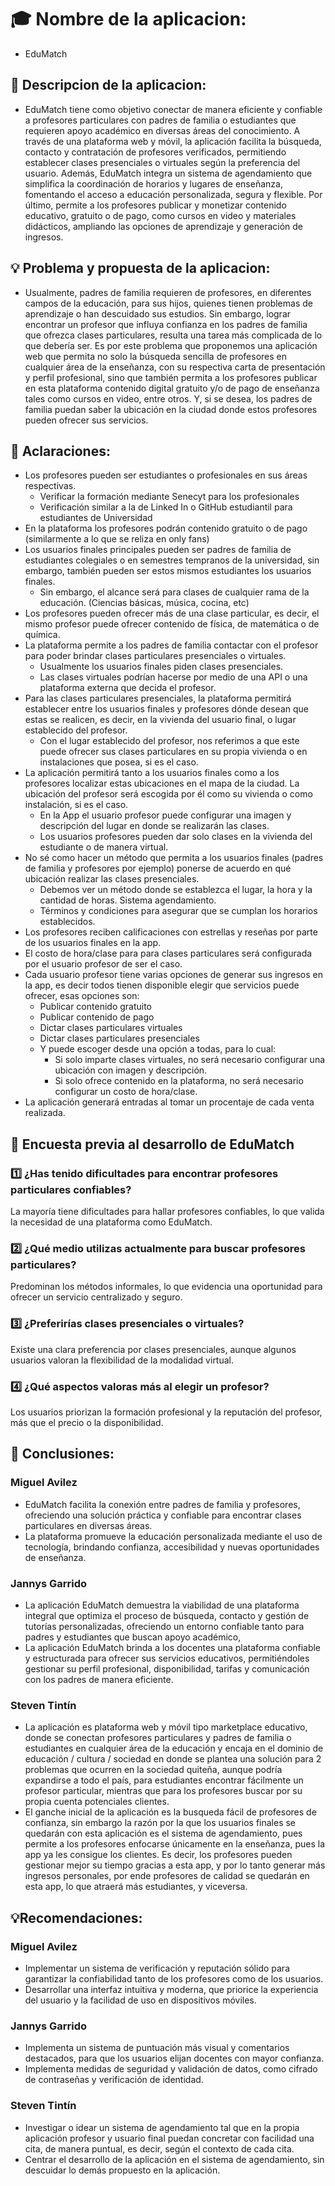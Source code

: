 # 🎓  Nombre de la aplicacion: 
- EduMatch
## 📘 Descripcion de la aplicacion:
- EduMatch tiene como objetivo conectar de manera eficiente y confiable a profesores particulares con padres de familia o estudiantes que requieren apoyo académico en diversas áreas del conocimiento. A través de una plataforma web y móvil, la aplicación facilita la búsqueda, contacto y contratación de profesores verificados, permitiendo establecer clases presenciales o virtuales según la preferencia del usuario. Además, EduMatch integra un sistema de agendamiento que simplifica la coordinación de horarios y lugares de enseñanza, fomentando el acceso a educación personalizada, segura y flexible. Por último, permite a los profesores publicar y monetizar contenido educativo, gratuito o de pago, como cursos en video y materiales didácticos, ampliando las opciones de aprendizaje y generación de ingresos.
## 💡 Problema y propuesta de la aplicacion:
- Usualmente, padres de familia requieren de profesores, en diferentes campos de la educación, para sus hijos, quienes tienen problemas de aprendizaje o han descuidado sus estudios. Sin embargo, lograr encontrar un profesor que influya confianza en los padres de familia que ofrezca clases particulares, resulta una tarea más complicada de lo que debería ser. Es por este problema que proponemos una aplicación web que permita no solo la búsqueda sencilla de profesores en cualquier área de la enseñanza, con su respectiva carta de presentación y perfil profesional, sino que también permita a los profesores publicar en esta plataforma contenido digital gratuito y/o de pago de enseñanza tales como cursos en video, entre otros. Y, si se desea, los padres de familia puedan saber la ubicación en la ciudad donde estos profesores pueden ofrecer sus servicios.
## 🧩 Aclaraciones:
- Los profesores pueden ser estudiantes o profesionales en sus áreas respectivas.
  - Verificar la formación mediante Senecyt para los profesionales
  - Verificación similar a la de Linked In o GitHub estudiantil para estudiantes de Universidad
- En la plataforma los profesores podrán contenido gratuito o de pago (similarmente a lo que se reliza en only fans)
- Los usuarios finales principales pueden ser padres de familia de estudiantes colegiales o en semestres tempranos de la universidad, sin embargo, también pueden ser estos mismos estudiantes los usuarios finales.
  - Sin embargo, el alcance será para clases de cualquier rama de la educación. (Ciencias básicas, música, cocina, etc)
- Los profesores pueden ofrecer más de una clase particular, es decir, el mismo profesor puede ofrecer contenido de física, de matemática o de química. 
- La plataforma permite a los padres de familia contactar con el profesor para poder brindar clases particulares presenciales o virtuales.
  - Usualmente los usuarios finales piden clases presenciales.
  - Las clases virtuales podrían hacerse por medio de una API o una plataforma externa que decida el profesor.
- Para las clases particulares presenciales, la plataforma permitirá establecer entre los usuarios finales y profesores dónde desean que estas se realicen, es decir, en la vivienda del usuario final, o lugar establecido del profesor.
  - Con el lugar establecido del profesor, nos referimos a que este puede ofrecer sus clases particulares en su propia vivienda o en instalaciones que posea, si es el caso.
- La aplicación permitirá tanto a los usuarios finales como a los profesores localizar estas ubicaciones en el mapa de la ciudad. La ubicación del profesor será escogida por él como su vivienda o como instalación, si es el caso.
  - En la App el usuario profesor puede configurar una imagen y descripción del lugar en donde se realizarán las clases.
  - Los usuarios profesores pueden dar solo clases en la vivienda del estudiante o de manera virtual.
- No sé como hacer un método que permita a los usuarios finales (padres de familia y profesores por ejemplo) ponerse de acuerdo en qué ubicación realizar las clases presenciales.
  - Debemos ver un método donde se establezca el lugar, la hora y la cantidad de horas. Sistema agendamiento.
  - Términos y condiciones para asegurar que se cumplan los horarios establecidos.
- Los profesores reciben calificaciones con estrellas y reseñas por parte de los usuarios finales en la app.
- El costo de hora/clase para para clases particulares será configurada por el usuario profesor de ser el caso.
- Cada usuario profesor tiene varias opciones de generar sus ingresos en la app, es decir todos tienen disponible elegir que servicios puede ofrecer, esas opciones son:
  - Publicar contenido gratuito
  - Publicar contenido de pago
  - Dictar clases particulares virtuales
  - Dictar clases particulares presenciales
  - Y puede escoger desde una opción a todas, para lo cual:
    - Si solo imparte clases virtuales, no será necesario configurar una ubicación con imagen y descripción.
    - Si solo ofrece contenido en la plataforma, no será necesario configurar un costo de hora/clase.
- La aplicación generará entradas al tomar un procentaje de cada venta realizada.

## 📝 Encuesta previa al desarrollo de EduMatch
### 1️⃣ ¿Has tenido dificultades para encontrar profesores particulares confiables?
La mayoría tiene dificultades para hallar profesores confiables, lo que valida la necesidad de una plataforma como EduMatch.
### 2️⃣ ¿Qué medio utilizas actualmente para buscar profesores particulares?
Predominan los métodos informales, lo que evidencia una oportunidad para ofrecer un servicio centralizado y seguro.
### 3️⃣ ¿Preferirías clases presenciales o virtuales?
Existe una clara preferencia por clases presenciales, aunque algunos usuarios valoran la flexibilidad de la modalidad virtual.
### 4️⃣ ¿Qué aspectos valoras más al elegir un profesor?
Los usuarios priorizan la formación profesional y la reputación del profesor, más que el precio o la disponibilidad.


## 📌 Conclusiones:
### Miguel Avilez
- EduMatch facilita la conexión entre padres de familia y profesores, ofreciendo una solución práctica y confiable para encontrar clases particulares en diversas áreas.
- La plataforma promueve la educación personalizada mediante el uso de tecnología, brindando confianza, accesibilidad y nuevas oportunidades de enseñanza.
### Jannys Garrido
- La aplicación EduMatch demuestra la viabilidad de una plataforma integral que optimiza el proceso de búsqueda, contacto y gestión de tutorías personalizadas, ofreciendo un entorno confiable tanto para padres y estudiantes que buscan apoyo académico,
- La aplicación EduMatch brinda a los docentes una plataforma confiable y estructurada para ofrecer sus servicios educativos, permitiéndoles gestionar su perfil profesional, disponibilidad, tarifas y comunicación con los padres de manera eficiente.
### Steven Tintín
- La aplicación es plataforma web y móvil tipo marketplace educativo, donde se conectan profesores particulares y padres de familia o estudiantes en cualquier área de la educación y encaja en el dominio de educación / cultura / sociedad en donde se plantea una solución para 2 problemas que ocurren en la sociedad quiteña, aunque podría expandirse a todo el país, para estudiantes encontrar fácilmente un profesor particular, mientras que para los profesores buscar por su propia cuenta potenciales clientes.
- El ganche inicial de la aplicación es la busqueda fácil de profesores de confianza, sin embargo la razón por la que los usuarios finales se quedarán con esta aplicación es el sistema de agendamiento, pues permite a los profesores enfocarse únicamente en la enseñanza, pues la app ya les consigue los clientes. Es decir, los profesores pueden gestionar mejor su tiempo gracias a esta app, y por lo tanto generar más ingresos personales, por ende profesores de calidad se quedarán en esta app, lo que atraerá más estudiantes, y viceversa.
## 💡Recomendaciones:
### Miguel Avilez
- Implementar un sistema de verificación y reputación sólido para garantizar la confiabilidad tanto de los profesores como de los usuarios.
- Desarrollar una interfaz intuitiva y moderna, que priorice la experiencia del usuario y la facilidad de uso en dispositivos móviles.
### Jannys Garrido
- Implementa un sistema de puntuación más visual y comentarios destacados, para que los usuarios elijan docentes con mayor confianza.
- Implementa medidas de seguridad y validación de datos, como cifrado de contraseñas y verificación de identidad.
### Steven Tintín
- Investigar o idear un sistema de agendamiento tal que en la propia aplicación profesor y usuario final puedan concretar con facilidad una cita, de manera puntual, es decir, según el contexto de cada cita.
- Centrar el desarrollo de la aplicación en el sistema de agendamiento, sin descuidar lo demás propuesto en la aplicación.

